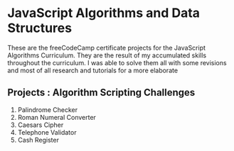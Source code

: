 # JavaScript Algorithms and Data Structures
These are the freeCodeCamp certificate projects for the JavaScript Algorithms Curriculum. They are the result of my accumulated skills throughout the curriculum. I was able to solve them all with some revisions and most of all research and tutorials for a more elaborate 

## Projects : Algorithm Scripting Challenges
1. Palindrome Checker
2. Roman Numeral Converter
3. Caesars Cipher
4. Telephone Validator
5. Cash Register 